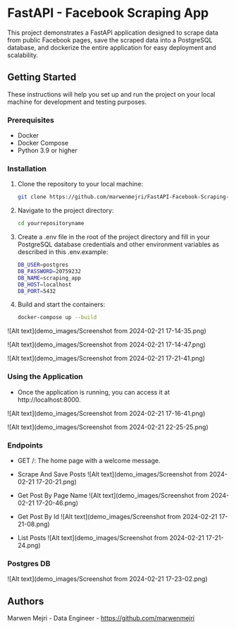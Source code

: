 # FastAPI - Facebook Scraping App

This project demonstrates a FastAPI application designed to scrape data from public Facebook pages, save the scraped data into a PostgreSQL database, and dockerize the entire application for easy deployment and scalability.

## Getting Started

These instructions will help you set up and run the project on your local machine for development and testing purposes.

### Prerequisites

- Docker
- Docker Compose
- Python 3.9 or higher

### Installation

1. Clone the repository to your local machine:
   ```sh
   git clone https://github.com/marwenmejri/FastAPI-Facebook-Scraping-App.git

2. Navigate to the project directory:
    ```sh
   cd yourrepositoryname

3. Create a .env file in the root of the project directory and fill in your PostgreSQL database credentials and other environment variables as described in this .env.example:
    ```sh 
    DB_USER=postgres
    DB_PASSWORD=20759232
    DB_NAME=scraping_app
    DB_HOST=localhost
    DB_PORT=5432

4. Build and start the containers:
    ```sh 
   docker-compose up --build

![Alt text](demo_images/Screenshot from 2024-02-21 17-14-35.png)

![Alt text](demo_images/Screenshot from 2024-02-21 17-14-47.png)

![Alt text](demo_images/Screenshot from 2024-02-21 17-21-41.png)

### Using the Application
- Once the application is running, you can access it at http://localhost:8000.

![Alt text](demo_images/Screenshot from 2024-02-21 17-16-41.png)

![Alt text](demo_images/Screenshot from 2024-02-21 22-25-25.png)

### Endpoints
- GET /: The home page with a welcome message.

- Scrape And Save Posts
![Alt text](demo_images/Screenshot from 2024-02-21 17-20-21.png)

- Get Post By Page Name
![Alt text](demo_images/Screenshot from 2024-02-21 17-20-46.png)

- Get Post By Id
![Alt text](demo_images/Screenshot from 2024-02-21 17-21-08.png)

- List Posts
![Alt text](demo_images/Screenshot from 2024-02-21 17-21-24.png)

### Postgres DB

![Alt text](demo_images/Screenshot from 2024-02-21 17-23-02.png)


## Authors
Marwen Mejri - Data Engineer - https://github.com/marwenmejri